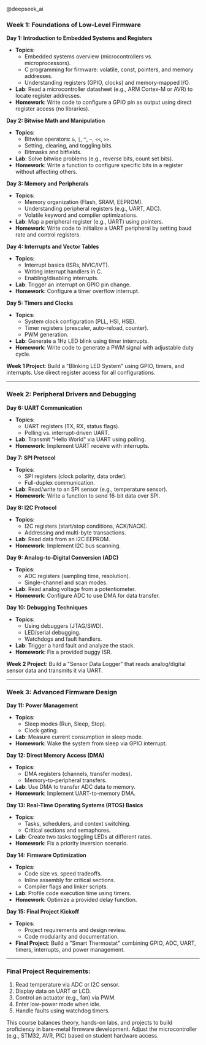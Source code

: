 @deepseek_ai
### **Week 1: Foundations of Low-Level Firmware**
**Day 1: Introduction to Embedded Systems and Registers**  
- **Topics**:  
  - Embedded systems overview (microcontrollers vs. microprocessors).  
  - C programming for firmware: volatile, const, pointers, and memory addresses.  
  - Understanding registers (GPIO, clocks) and memory-mapped I/O.  
- **Lab**: Read a microcontroller datasheet (e.g., ARM Cortex-M or AVR) to locate register addresses.  
- **Homework**: Write code to configure a GPIO pin as output using direct register access (no libraries).  

**Day 2: Bitwise Math and Manipulation**  
- **Topics**:  
  - Bitwise operators: `&`, `|`, `^`, `~`, `<<`, `>>`.  
  - Setting, clearing, and toggling bits.  
  - Bitmasks and bitfields.  
- **Lab**: Solve bitwise problems (e.g., reverse bits, count set bits).  
- **Homework**: Write a function to configure specific bits in a register without affecting others.  

**Day 3: Memory and Peripherals**  
- **Topics**:  
  - Memory organization (Flash, SRAM, EEPROM).  
  - Understanding peripheral registers (e.g., UART, ADC).  
  - Volatile keyword and compiler optimizations.  
- **Lab**: Map a peripheral register (e.g., UART) using pointers.  
- **Homework**: Write code to initialize a UART peripheral by setting baud rate and control registers.  

**Day 4: Interrupts and Vector Tables**  
- **Topics**:  
  - Interrupt basics (ISRs, NVIC/IVT).  
  - Writing interrupt handlers in C.  
  - Enabling/disabling interrupts.  
- **Lab**: Trigger an interrupt on GPIO pin change.  
- **Homework**: Configure a timer overflow interrupt.  

**Day 5: Timers and Clocks**  
- **Topics**:  
  - System clock configuration (PLL, HSI, HSE).  
  - Timer registers (prescaler, auto-reload, counter).  
  - PWM generation.  
- **Lab**: Generate a 1Hz LED blink using timer interrupts.  
- **Homework**: Write code to generate a PWM signal with adjustable duty cycle.  

**Week 1 Project**: Build a "Blinking LED System" using GPIO, timers, and interrupts. Use direct register access for all configurations.  

---

### **Week 2: Peripheral Drivers and Debugging**  
**Day 6: UART Communication**  
- **Topics**:  
  - UART registers (TX, RX, status flags).  
  - Polling vs. interrupt-driven UART.  
- **Lab**: Transmit "Hello World" via UART using polling.  
- **Homework**: Implement UART receive with interrupts.  

**Day 7: SPI Protocol**  
- **Topics**:  
  - SPI registers (clock polarity, data order).  
  - Full-duplex communication.  
- **Lab**: Read/write to an SPI sensor (e.g., temperature sensor).  
- **Homework**: Write a function to send 16-bit data over SPI.  

**Day 8: I2C Protocol**  
- **Topics**:  
  - I2C registers (start/stop conditions, ACK/NACK).  
  - Addressing and multi-byte transactions.  
- **Lab**: Read data from an I2C EEPROM.  
- **Homework**: Implement I2C bus scanning.  

**Day 9: Analog-to-Digital Conversion (ADC)**  
- **Topics**:  
  - ADC registers (sampling time, resolution).  
  - Single-channel and scan modes.  
- **Lab**: Read analog voltage from a potentiometer.  
- **Homework**: Configure ADC to use DMA for data transfer.  

**Day 10: Debugging Techniques**  
- **Topics**:  
  - Using debuggers (JTAG/SWD).  
  - LED/serial debugging.  
  - Watchdogs and fault handlers.  
- **Lab**: Trigger a hard fault and analyze the stack.  
- **Homework**: Fix a provided buggy ISR.  

**Week 2 Project**: Build a "Sensor Data Logger" that reads analog/digital sensor data and transmits it via UART.  

---

### **Week 3: Advanced Firmware Design**  
**Day 11: Power Management**  
- **Topics**:  
  - Sleep modes (Run, Sleep, Stop).  
  - Clock gating.  
- **Lab**: Measure current consumption in sleep mode.  
- **Homework**: Wake the system from sleep via GPIO interrupt.  

**Day 12: Direct Memory Access (DMA)**  
- **Topics**:  
  - DMA registers (channels, transfer modes).  
  - Memory-to-peripheral transfers.  
- **Lab**: Use DMA to transfer ADC data to memory.  
- **Homework**: Implement UART-to-memory DMA.  

**Day 13: Real-Time Operating Systems (RTOS) Basics**  
- **Topics**:  
  - Tasks, schedulers, and context switching.  
  - Critical sections and semaphores.  
- **Lab**: Create two tasks toggling LEDs at different rates.  
- **Homework**: Fix a priority inversion scenario.  

**Day 14: Firmware Optimization**  
- **Topics**:  
  - Code size vs. speed tradeoffs.  
  - Inline assembly for critical sections.  
  - Compiler flags and linker scripts.  
- **Lab**: Profile code execution time using timers.  
- **Homework**: Optimize a provided delay function.  

**Day 15: Final Project Kickoff**  
- **Topics**:  
  - Project requirements and design review.  
  - Code modularity and documentation.  
- **Final Project**: Build a "Smart Thermostat" combining GPIO, ADC, UART, timers, interrupts, and power management.  

---

### **Final Project Requirements**:  
1. Read temperature via ADC or I2C sensor.  
2. Display data on UART or LCD.  
3. Control an actuator (e.g., fan) via PWM.  
4. Enter low-power mode when idle.  
5. Handle faults using watchdog timers.  

This course balances theory, hands-on labs, and projects to build proficiency in bare-metal firmware development. Adjust the microcontroller (e.g., STM32, AVR, PIC) based on student hardware access.
